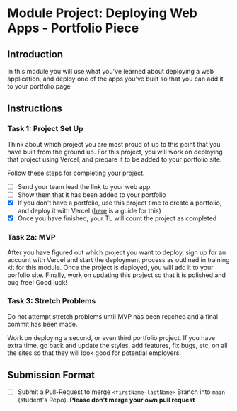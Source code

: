 # Module Project: Deploying Web Apps - Portfolio Piece

## Introduction

In this module you will use what you've learned about deploying a web application, and deploy one of the apps you've built so that you can add it to your portfolio page

## Instructions 

### Task 1: Project Set Up

Think about which project you are most proud of up to this point that you have built from the ground up. For this project, you will work on deploying that project using Vercel, and prepare it to be added to your portfolio site. 

Follow these steps for completing your project.

- [ ] Send your team lead the link to your web app 
- [ ] Show them that it has been added to your portfolio
- [x] If you don't have a portfolio, use this project time to create a portfolio, and deploy it with Vercel ([here](https://github.com/LambdaSchool/portfolio-website) is a guide for this)
- [x] Once you have finished, your TL will count the project as completed

### Task 2a: MVP

After you have figured out which project you want to deploy, sign up for an account with Vercel and start the deployment process as outlined in training kit for this module. Once the project is deployed, you will add it to your porfolio site. Finally, work on updating this project so that it is polished and bug free! Good luck!

### Task 3: Stretch Problems

Do not attempt stretch problems until MVP has been reached and a final commit has been made.

Work on deploying a second, or even third portfolio project. If you have extra time, go back and update the styles, add features, fix bugs, etc, on all the sites so that they will look good for potential employers.

## Submission Format
* [ ] Submit a Pull-Request to merge `<firstName-lastName>` Branch into `main` (student's  Repo). **Please don't merge your own pull request**
